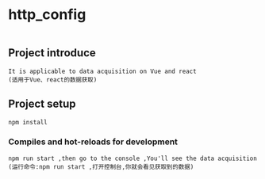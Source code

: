 # http_config
```
```
## Project introduce
```
It is applicable to data acquisition on Vue and react
(适用于Vue、react的数据获取)
```
## Project setup
```
npm install
```
### Compiles and hot-reloads for development
```
npm run start ,then go to the console ,You'll see the data acquisition
(运行命令:npm run start ,打开控制台,你就会看见获取到的数据)
```

